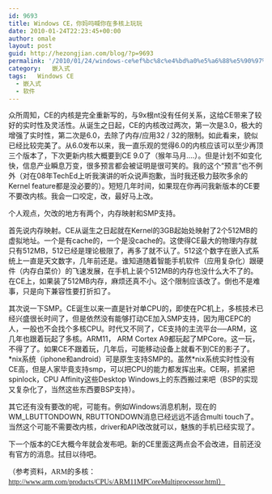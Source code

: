 ```yaml
---
id: 9693
title: Windows CE，你妈吗喊你在多核上玩玩
date: 2010-01-24T22:23:45+00:00
author: omale
layout: post
guid: http://hezongjian.com/blog/?p=9693
permalink: '/2010/01/24/windows-ce%ef%bc%8c%e4%bd%a0%e5%a6%88%e5%90%97%e5%96%8a%e4%bd%a0%e5%9c%a8%e5%a4%9a%e6%a0%b8%e4%b8%8a%e7%8e%a9%e7%8e%a9/'
category:   嵌入式  
tags:   Windows CE
  - 嵌入式
  - 软件
---
```

众所周知，CE的内核是完全重新写的，与9x根nt没有任何关系，这给CE带来了较好的实时性及灵活性。从诞生之日起，CE的内核改过两次，第一次是3.0，极大的增强了实时性，第二次是6.0，去除了内存/应用32 / 32的限制。如此看来，貌似已经比较完美了。从6.0发布以来，我一直乐观的觉得6.0的内核应该可以至少再顶三个版本了，下次更新内核大概要到CE 9.0了（猴年马月&#8230;.）。但是计划不如变化快，信息产业瞬息万变，很多预言都会被证明是很可笑的。我的这个&ldquo;预言&rdquo;也不例外（对在08年TechEd上听我演讲的听众说声抱歉，当时我还极力鼓吹多余的Kernel feature都是没必要的）。短短几年时间，如果现在你再问我新版本的CE要不要改内核。我会一口咬定，改，最好马上改。

个人观点，欠改的地方有两个，内存映射和SMP支持。

首先说内存映射。CE从诞生之日起就在Kernel的3GB起始处映射了2个512MB的虚拟地址。一个是有cache的，一个是没cache的。这使得CE最大的物理内存就只有512MB，512已经是理论极限了，再多了就不认了。512这个数字在嵌入式系统上一直是天文数字，几年前还是。谁知道随着智能手机软件（应用复杂化）跟硬件（内存白菜价）的飞速发展，在手机上装个512MB的内存也没什么大不了的。在CE上，如果装了512MB内存，麻烦还真不小。这个限制应该改了。倒也不是难事，只是向下兼容性要打折扣了。

其次说一下SMP。CE诞生以来一直是针对单CPU的，即使在PC机上，多核技术已经兴盛很长时间了，但是依然没有能够打动CE加入SMP支持，因为用CEPC的人，一般也不会找个多核CPU。时代又不同了，CE支持的主流平台──ARM，这几年也跟着玩起了多核。ARM11， ARM Cortex A9都玩起了MPCore。这一玩，不得了了。如果CE不跟着玩，几年后，可能移动设备上就看不到CE的影子了。\*nix系统（iphone和android）可是原生支持SMP的。虽然\*nix系统实时性没有CE高，但是人家毕竟支持smp，可以把CPU的能力都发挥出来。CE啊，抓紧把spinlock，CPU Affinity这些Desktop Windows上的东西搬过来吧（BSP的实现又复杂化了，当然这些东西要BSP支持）。

其它还有没有要改的呢，可能有。例如Windows消息机制，现在的WM_LBUTTONDOWN, RBUTTONDOWN消息已经远远不适合multi touch了。当然这个可能不需要改内核，driver和API改改就可以，魅族的手机已经实现了。

下一个版本的CE大概今年就会发布吧。新的CE里面这两点会不会改进，目前还没有官方的消息。拭目以待吧。

<span style="font-family: Times; -webkit-border-horizontal-spacing: 2px; -webkit-border-vertical-spacing: 2px;">（参考资料，ARM的多核：http://www.arm.com/products/CPUs/ARM11MPCoreMultiprocessor.html）</span>